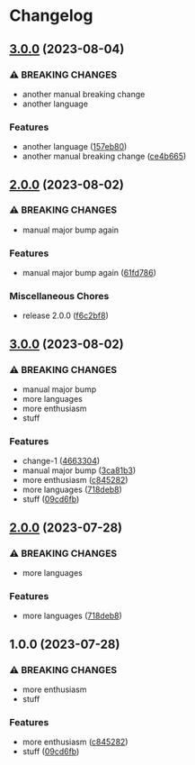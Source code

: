 # Changelog

## [3.0.0](https://github.com/devdoshi/test-release-please/compare/v2.0.0...v3.0.0) (2023-08-04)


### ⚠ BREAKING CHANGES

* another manual breaking change
* another language

### Features

* another language ([157eb80](https://github.com/devdoshi/test-release-please/commit/157eb808f3843533b4f254d9f638a70506e2c30f))
* another manual breaking change ([ce4b665](https://github.com/devdoshi/test-release-please/commit/ce4b665ee6fab56508a0b0cd72709fa5ed0f10e8))

## [2.0.0](https://github.com/devdoshi/test-release-please/compare/v3.0.0...v2.0.0) (2023-08-02)


### ⚠ BREAKING CHANGES

* manual major bump again

### Features

* manual major bump again ([61fd786](https://github.com/devdoshi/test-release-please/commit/61fd7860fe4a08ba69c35030801eccef5f4689f3))


### Miscellaneous Chores

* release 2.0.0 ([f6c2bf8](https://github.com/devdoshi/test-release-please/commit/f6c2bf828564269675e2599ac652dc36f8834f15))

## [3.0.0](https://github.com/devdoshi/test-release-please/compare/v2.0.0...v3.0.0) (2023-08-02)


### ⚠ BREAKING CHANGES

* manual major bump
* more languages
* more enthusiasm
* stuff

### Features

* change-1 ([4663304](https://github.com/devdoshi/test-release-please/commit/4663304167dd791a43ddcc37f1812ee9b3668476))
* manual major bump ([3ca81b3](https://github.com/devdoshi/test-release-please/commit/3ca81b3ca1c1e1768d65d6c1a1689898a57a817c))
* more enthusiasm ([c845282](https://github.com/devdoshi/test-release-please/commit/c8452827e7fab352cab3666ad6d8d99fc98158f8))
* more languages ([718deb8](https://github.com/devdoshi/test-release-please/commit/718deb869cee4fa2e1dfa6555052b85c3870fa23))
* stuff ([09cd6fb](https://github.com/devdoshi/test-release-please/commit/09cd6fb663757074a194e78f24175f9cddbc2f02))

## [2.0.0](https://github.com/devdoshi/test-release-please/compare/v1.0.0...v2.0.0) (2023-07-28)


### ⚠ BREAKING CHANGES

* more languages

### Features

* more languages ([718deb8](https://github.com/devdoshi/test-release-please/commit/718deb869cee4fa2e1dfa6555052b85c3870fa23))

## 1.0.0 (2023-07-28)


### ⚠ BREAKING CHANGES

* more enthusiasm
* stuff

### Features

* more enthusiasm ([c845282](https://github.com/devdoshi/test-release-please/commit/c8452827e7fab352cab3666ad6d8d99fc98158f8))
* stuff ([09cd6fb](https://github.com/devdoshi/test-release-please/commit/09cd6fb663757074a194e78f24175f9cddbc2f02))
